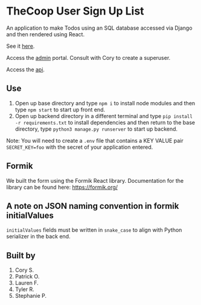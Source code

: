 # TheCoop User Sign Up List #

An application to make Todos using an SQL database accessed via Django and then rendered using React.

See it [here](https://applicant-form.herokuapp.com/).

Access the [admin](https://applicant-form.herokuapp.com/admin/) portal. Consult with Cory to create a superuser. 

Access the [api](https://applicant-form.herokuapp.com/api/).

## Use ##

1. Open up base directory and type `npm i` to install node modules and then type `npm start` to start up front end.
2. Open up backend directory in a different terminal and type `pip install -r requirements.txt` to install dependencies and then return to the base directory, type `python3 manage.py runserver` to start up backend.

Note: You will need to create a `.env` file that contains a KEY VALUE pair `SECRET_KEY=foo` with the secret of your application entered.

## Formik ##

We built the form using the Formik React library. Documentation for the library can be found here: https://formik.org/

## A note on JSON naming convention in formik initialValues ##

`initialValues` fields must be written in `snake_case` to align with Python serializer in the back end.

## Built by ##

1. Cory S.
2. Patrick O.
3. Lauren F.
4. Tyler R.
5. Stephanie P.